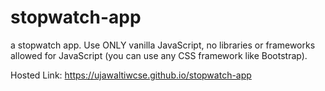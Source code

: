 # stopwatch-app
 a stopwatch app. Use ONLY vanilla JavaScript, no libraries or frameworks allowed for JavaScript (you can use any CSS framework like Bootstrap).


Hosted Link: https://ujawaltiwcse.github.io/stopwatch-app
